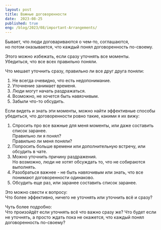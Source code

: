 ```yaml
---
layout: post
title: Важные договоренности
date:  2023-08-25
published: true
eng: /blog/2023/08/important-Arrangements/
---
```

Бывает, что люди договариваются о чем-то, соглашаются,\
но потом оказывается, что каждый понял договоренность по-своему.

Этого можно избежать, если сразу уточнять все моменты.\
Убедиться, что все всех правильно поняли.

Что мешает уточнить сразу, правильно ли все друг друга поняли:
1. Не всегда очевидно, что есть недопонимание.
2. Уточнение занимает временя.
3. Люди могут начать раздражаться.
4. Возможно, не хочется быть навязчивым.
5. Забыли что-то обсудить.

Если видеть и знать эти моменты, можно найти эффективные способы убедиться, что договоренности ровно такие, какими я их вижу:
1. Спросить про все важные для меня моменты, или даже составить список заранее.\
Правильно ли я понял?\
Правильно ли меня поняли?
2. Попросить больше времени или дополнительную встречу, или обсудить в чате.
3. Можно уточнить причину раздражения.\
Но возможно, люди не хотят обсуждать то, что не собираются выполнять.
4. Разобраться важнее - не быть навязчивым или знать, что все понимают договоренности одинаково.
5. Обсудить еще раз, или заранее составить список заранее.

Это можно свести к вопросу:\
Что более эффективно, ничего не уточнять или уточнить всё и сразу?

Чуть более подробно:\
Что произойдёт если уточнять всё что важно сразу же?
Что будет если не уточнять, а просто ждать пока не окажется, что каждый понял договоренность по-своему?
